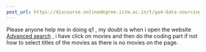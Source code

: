 ```yaml
---
post_url: https://discourse.onlinedegree.iitm.ac.in/t/ga4-data-sourcing-discussion-thread-tds-jan-2025/165959/29
---
```

Please anyone help me in doing q1 , my doubt is when i open the website [Advanced search](http://www.imdb.com/search/title) , i have click on movies and then do the coding part if not how to select titles of the movies as there is no movies on the page.